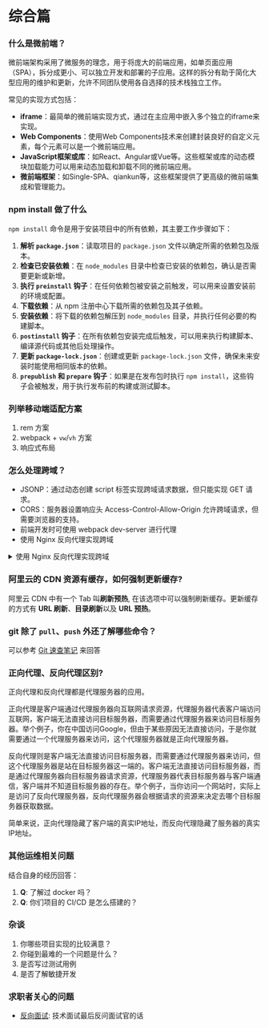 # 综合篇

### 什么是微前端？

微前端架构采用了微服务的理念，用于将庞大的前端应用，如单页面应用（SPA），拆分成更小、可以独立开发和部署的子应用。这样的拆分有助于简化大型应用的维护和更新，允许不同团队使用各自选择的技术栈独立工作。

常见的实现方式包括：

- **iframe**：最简单的微前端实现方式，通过在主应用中嵌入多个独立的iframe来实现。
- **Web Components**：使用Web Components技术来创建封装良好的自定义元素，每个元素可以是一个微前端应用。
- **JavaScript框架或库**：如React、Angular或Vue等。这些框架或库的动态模块加载能力可以用来动态加载和卸载不同的微前端应用。
- **微前端框架**：如Single-SPA、qiankun等，这些框架提供了更高级的微前端集成和管理能力。

### npm install 做了什么

`npm install` 命令是用于安装项目中的所有依赖，其主要工作步骤如下：

1. **解析 `package.json`**：读取项目的 `package.json` 文件以确定所需的依赖包及版本。
2. **检查已安装依赖**：在 `node_modules` 目录中检查已安装的依赖包，确认是否需要更新或新增。
3. **执行 `preinstall` 钩子**：在任何依赖包被安装之前触发，可以用来设置安装前的环境或配置。
4. **下载依赖**：从 npm 注册中心下载所需的依赖包及其子依赖。
5. **安装依赖**：将下载的依赖包解压到 `node_modules` 目录，并执行任何必要的构建脚本。
6. **`postinstall` 钩子**：在所有依赖包安装完成后触发，可以用来执行构建脚本、编译源代码或其他后处理操作。
7. **更新 `package-lock.json`**：创建或更新 `package-lock.json` 文件，确保未来安装时能使用相同版本的依赖。
8. **`prepublish` 和 `prepare` 钩子**：如果是在发布包时执行 `npm install`，这些钩子会被触发，用于执行发布前的构建或测试脚本。

### 列举移动端适配方案

1. rem 方案
2. webpack + `vw`/`vh` 方案
3. 响应式布局

### 怎么处理跨域？

- JSONP：通过动态创建 script 标签实现跨域请求数据，但只能实现 GET 请求。
- CORS：服务器设置响应头 Access-Control-Allow-Origin 允许跨域请求，但需要浏览器的支持。
- 前端开发时可使用 webpack dev-server 进行代理
- 使用 Nginx 反向代理实现跨域

<details block>
<summary>使用 Nginx 反向代理实现跨域</summary>

假设前端项目运行在 localhost:3000 上，需要请求 api.example.com 上的接口，但是由于跨域限制，请求会被浏览器拦截。

可以使用 Nginx 反向代理来实现跨域请求。具体步骤如下：

1. 在 Nginx 配置文件中添加以下配置：

   ```bash
   server {
       listen 80;
       server_name localhost;

       location /api {
           proxy_pass http://api.example.com;
           add_header 'Access-Control-Allow-Origin' '*';
       }
   }
   ```

   这里的 listen 表示监听端口，server_name 表示服务器名称。location /api 表示当请求的路径以 /api 开头时，将会被转发到 `http://api.example.com` 上。add_header 'Access-Control-Allow-Origin' '\*' 表示在响应头中添加 Access-Control-Allow-Origin，允许跨域请求。

2. 重新加载 Nginx 配置文件：

   ```bash
   sudo nginx -s reload
   ```

3. 在前端代码中请求 localhost:3000/api，即可通过 Nginx 实现跨域请求。

通过这种方式，前端代码只需要请求本地服务器的地址，Nginx 将会代理请求到目标服务器上，并在响应头中添加 Access-Control-Allow-Origin，实现了跨域请求。

</details>

### 阿里云的 CDN 资源有缓存，如何强制更新缓存?

阿里云 CDN 中有一个 Tab 叫**刷新预热**, 在该选项中可以强制刷新缓存。更新缓存的方式有 **URL 刷新**、**目录刷新**以及 **URL 预热**。

### git 除了 `pull`、`push` 外还了解哪些命令？

可以参考 [Git 速查笔记](../git/README.md) 来回答

### 正向代理、反向代理区别?

正向代理和反向代理都是代理服务器的应用。

正向代理是客户端通过代理服务器向互联网请求资源，代理服务器代表客户端访问互联网，客户端无法直接访问目标服务器，而需要通过代理服务器来访问目标服务器。举个例子，你在中国访问Google，但由于某些原因无法直接访问，于是你就需要通过一个代理服务器来访问，这个代理服务器就是正向代理服务器。

反向代理则是客户端无法直接访问目标服务器，而需要通过代理服务器来访问，但这个代理服务器是站在目标服务器这一端的。客户端无法直接访问目标服务器，而是通过代理服务器向目标服务器请求资源，代理服务器代表目标服务器与客户端通信，客户端并不知道目标服务器的存在。举个例子，当你访问一个网站时，实际上是访问了反向代理服务器，反向代理服务器会根据请求的资源来决定去哪个目标服务器获取数据。

简单来说，正向代理隐藏了客户端的真实IP地址，而反向代理隐藏了服务器的真实IP地址。

### 其他运维相关问题

结合自身的经历回答：

1. **Q**: 了解过 docker 吗？
2. **Q**: 你们项目的 CI/CD 是怎么搭建的？

### 杂谈

1. 你哪些项目实现的比较满意？
2. 你碰到最难的一个问题是什么？
3. 是否写过测试用例
4. 是否了解敏捷开发

### 求职者关心的问题

- [反向面试](https://github.com/yifeikong/reverse-interview-zh): 技术面试最后反问面试官的话
